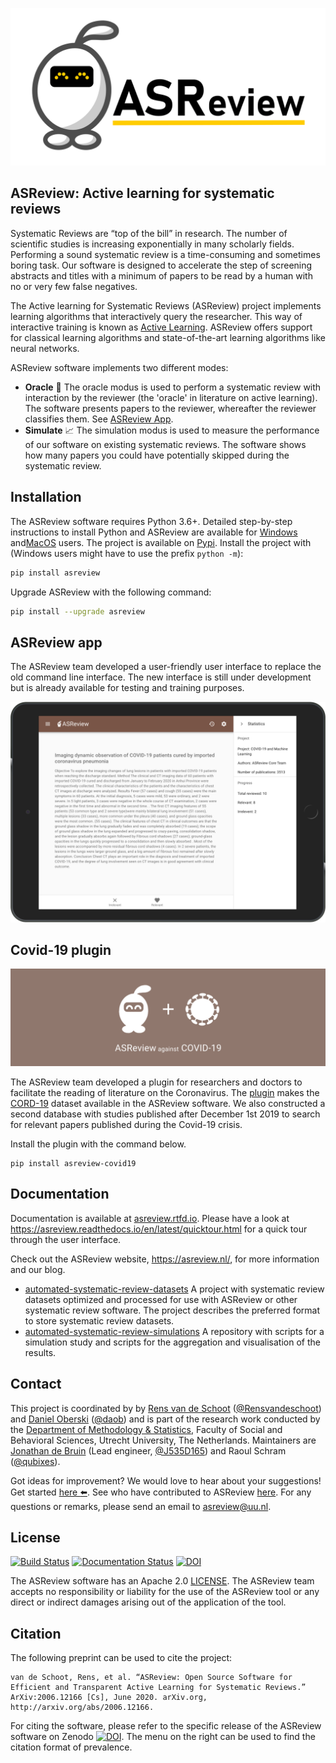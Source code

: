 [![ASReview bot](images/RepoCardGithub-1280x640px.png)](https://github.com/asreview/asreview)

## ASReview: Active learning for systematic reviews

Systematic Reviews are “top of the bill” in research. The number of scientific studies is increasing exponentially in many scholarly fields. Performing a
sound systematic review is a time-consuming and sometimes boring task. Our
software is designed to accelerate the step of screening abstracts and titles
with a minimum of papers to be read by a human with no or very few false negatives.

The Active learning for Systematic Reviews (ASReview) project implements learning algorithms that interactively query the
researcher. This way of interactive training is known as
[Active Learning](https://en.wikipedia.org/wiki/Active_learning_(machine_learning)).
ASReview offers support for classical learning algorithms and
state-of-the-art learning algorithms like neural networks.

ASReview software implements two different modes:

- **Oracle** :crystal_ball: The oracle modus is used to perform a systematic review with
  interaction by the reviewer (the 'oracle' in literature on active learning).
  The software presents papers to the reviewer, whereafter the reviewer classifies them. See [ASReview App](https://github.com/asreview/asreview#asreview-app).
- **Simulate** :chart_with_upwards_trend: The simulation modus is used to measure the performance of our
  software on existing systematic reviews. The software shows how many
  papers you could have potentially skipped during the systematic review.

## Installation

The ASReview software requires Python 3.6+. Detailed
step-by-step instructions to install Python and ASReview are available for
[Windows](https://asreview.nl/installation-guide-windows/) and[MacOS](https://asreview.nl/installation-guide-mac/>) users. The project is available on [Pypi](https://pypi.org/project/asreview/). Install the
project with (Windows users might have to use the prefix `python -m`):

```bash
pip install asreview
```

Upgrade ASReview with the following command:

```bash
pip install --upgrade asreview
```

## ASReview app

The ASReview team developed a user-friendly user interface to replace the old command line interface. The new interface is still under development but is already available for testing and training purposes.

[![ASReview Command Line Interface](https://github.com/asreview/asreview/blob/master/images/ASReviewWebApp.png?raw=true)](https://asreview.readthedocs.io/en/latest/quicktour.html "ASReview Quick Tour")


## Covid-19 plugin

[![Covid-19 Plugin](https://github.com/asreview/asreview/blob/master/images/intro-covid19-small.png?raw=true)](https://github.com/asreview/asreview-covid19 "ASReview against COVID-19")

The ASReview team developed a plugin for researchers and doctors to facilitate the reading of literature on the Coronavirus. The [plugin](https://github.com/asreview/asreview-covid19) makes the [CORD-19](https://pages.semanticscholar.org/coronavirus-research) dataset available in the ASReview software. We also constructed a second database with studies published after December 1st 2019 to search for relevant papers published during the Covid-19 crisis.

Install the plugin with the command below.

```
pip install asreview-covid19
```


## Documentation

Documentation is available at [asreview.rtfd.io](https://asreview.rtfd.io). Please have a look at https://asreview.readthedocs.io/en/latest/quicktour.html for a quick tour through the user interface.

Check out the ASReview website, https://asreview.nl/, for more information and our blog.

- [automated-systematic-review-datasets](https://github.com/asreview/systematic-review-datasets) A project with systematic review datasets optimized and processed for use with ASReview or other systematic review software. The project describes the preferred format to store systematic review datasets.
- [automated-systematic-review-simulations](https://github.com/asreview/automated-systematic-review-simulations) A repository with scripts for a simulation study and scripts for the aggregation and visualisation of the results.

## Contact
This project is coordinated by by [Rens van de Schoot](https://www.rensvandeschoot.com) ([@Rensvandeschoot](https://github.com/Rensvandeschoot)) and [Daniel Oberski](https://www.uu.nl/staff/DLOberski) ([@daob](https://github.com/daob)) and is part of the research work conducted by the [Department of
Methodology & Statistics](https://www.uu.nl/en/organisation/faculty-of-social-and-behavioural-sciences/about-the-faculty/departments/methodology-statistics), Faculty of Social and Behavioral Sciences, Utrecht
University, The Netherlands. Maintainers are [Jonathan de Bruin](https://www.uu.nl/staff/JdeBruin1) (Lead engineer, [@J535D165](https://github.com/J535D165)) and Raoul Schram ([@qubixes](https://github.com/qubixes)).

Got ideas for improvement? We would love to hear about your suggestions! Get started [here :arrow_left:](https://github.com/asreview/asreview/blob/master/CONTRIBUTING.md). See who have contributed to ASReview [here](https://github.com/asreview/asreview/blob/master/CONTRIBUTORS.md). For any questions or remarks, please send an email to asreview@uu.nl.


## License

[![Build Status](https://img.shields.io/endpoint.svg?url=https%3A%2F%2Factions-badge.atrox.dev%2Fasreview%2Fasreview%2Fbadge%3Fref%3Dmaster&style=flat)](https://actions-badge.atrox.dev/asreview/asreview/goto?ref=master) [![Documentation Status](https://readthedocs.org/projects/asreview/badge/?version=latest)](https://asreview.readthedocs.io/en/latest/?badge=latest) [![DOI](https://zenodo.org/badge/DOI/10.5281/zenodo.3345592.svg)](https://doi.org/10.5281/zenodo.3345592)


The ASReview software has an Apache 2.0 [LICENSE](LICENSE). The ASReview team accepts no responsibility or liability for the use of the ASReview tool or any direct or indirect damages arising out of the application of the tool.


## Citation

The following preprint can be used to cite the project:

```
van de Schoot, Rens, et al. “ASReview: Open Source Software for Efficient and Transparent Active Learning for Systematic Reviews.” ArXiv:2006.12166 [Cs], June 2020. arXiv.org, http://arxiv.org/abs/2006.12166.
```

For citing the software, please refer to the specific release of the ASReview software on Zenodo [![DOI](https://zenodo.org/badge/DOI/10.5281/zenodo.3345592.svg)](https://doi.org/10.5281/zenodo.3345592). The menu on the right can be used to find the citation format of prevalence.


